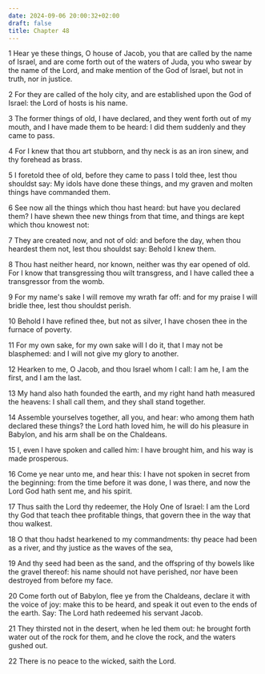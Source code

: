 ```yaml
---
date: 2024-09-06 20:00:32+02:00
draft: false
title: Chapter 48
---
```




1 Hear ye these things, O house of Jacob, you that are called by the name of Israel, and are come forth out of the waters of Juda, you who swear by the name of the Lord, and make mention of the God of Israel, but not in truth, nor in justice.

2 For they are called of the holy city, and are established upon the God of Israel: the Lord of hosts is his name.

3 The former things of old, I have declared, and they went forth out of my mouth, and I have made them to be heard: I did them suddenly and they came to pass.

4 For I knew that thou art stubborn, and thy neck is as an iron sinew, and thy forehead as brass.

5 I foretold thee of old, before they came to pass I told thee, lest thou shouldst say: My idols have done these things, and my graven and molten things have commanded them.

6 See now all the things which thou hast heard: but have you declared them? I have shewn thee new things from that time, and things are kept which thou knowest not:

7 They are created now, and not of old: and before the day, when thou heardest them not, lest thou shouldst say: Behold I knew them.

8 Thou hast neither heard, nor known, neither was thy ear opened of old. For I know that transgressing thou wilt transgress, and I have called thee a transgressor from the womb.

9 For my name's sake I will remove my wrath far off: and for my praise I will bridle thee, lest thou shouldst perish.

10 Behold I have refined thee, but not as silver, I have chosen thee in the furnace of poverty.

11 For my own sake, for my own sake will I do it, that I may not be blasphemed: and I will not give my glory to another.

12 Hearken to me, O Jacob, and thou Israel whom I call: I am he, I am the first, and I am the last.

13 My hand also hath founded the earth, and my right hand hath measured the heavens: I shall call them, and they shall stand together.

14 Assemble yourselves together, all you, and hear: who among them hath declared these things? the Lord hath loved him, he will do his pleasure in Babylon, and his arm shall be on the Chaldeans.

15 I, even I have spoken and called him: I have brought him, and his way is made prosperous.

16 Come ye near unto me, and hear this: I have not spoken in secret from the beginning: from the time before it was done, I was there, and now the Lord God hath sent me, and his spirit.

17 Thus saith the Lord thy redeemer, the Holy One of Israel: I am the Lord thy God that teach thee profitable things, that govern thee in the way that thou walkest.

18 O that thou hadst hearkened to my commandments: thy peace had been as a river, and thy justice as the waves of the sea,

19 And thy seed had been as the sand, and the offspring of thy bowels like the gravel thereof: his name should not have perished, nor have been destroyed from before my face.

20 Come forth out of Babylon, flee ye from the Chaldeans, declare it with the voice of joy: make this to be heard, and speak it out even to the ends of the earth. Say: The Lord hath redeemed his servant Jacob.

21 They thirsted not in the desert, when he led them out: he brought forth water out of the rock for them, and he clove the rock, and the waters gushed out.

22 There is no peace to the wicked, saith the Lord.

